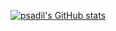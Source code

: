 

[![psadil's GitHub stats](https://github-readme-stats.vercel.app/api?username=psadil)](https://github.com/anuraghazra/github-readme-stats)

